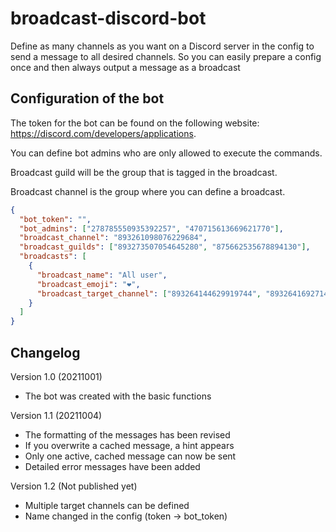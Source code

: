 # broadcast-discord-bot
Define as many channels as you want on a Discord server in the config to send a message to all desired channels. So you can easily prepare a config once and then always output a message as a broadcast

## Configuration of the bot 
The token for the bot can be found on the following website: https://discord.com/developers/applications. 

You can define bot admins who are only allowed to execute the commands.

Broadcast guild will be the group that is tagged in the broadcast.

Broadcast channel is the group where you can define a broadcast.

```json
{
  "bot_token": "",
  "bot_admins": ["278785550935392257", "470715613669621770"],
  "broadcast_channel": "893261098076229684",
  "broadcast_guilds": ["893273507054645280", "875662535678894130"],
  "broadcasts": [
    {
      "broadcast_name": "All user",
      "broadcast_emoji": "❤",
      "broadcast_target_channel": ["893264144629919744", "893264169271443467"]
    }
  ]
}
```

## Changelog
Version 1.0 (20211001)
+ The bot was created with the basic functions

Version 1.1 (20211004)
+ The formatting of the messages has been revised
+ If you overwrite a cached message, a hint appears
+ Only one active, cached message can now be sent
+ Detailed error messages have been added

Version 1.2 (Not published yet)
+ Multiple target channels can be defined
+ Name changed in the config (token -> bot_token)
